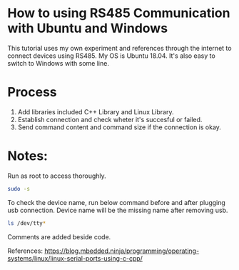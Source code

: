 # How to using RS485 Communication with Ubuntu and Windows
This tutorial uses my own experiment and references through the internet to connect devices using RS485. My OS is Ubuntu 18.04. It's also easy to switch to Windows with some line.
# Process
1. Add libraries included C++ Library and Linux Library.
2. Establish connection and check wheter it's succesful or failed.
3. Send command content and command size if the connection is okay.
# Notes:
Run as root to access thoroughly.
```bash
sudo -s
```
To check the device name, run below command before and after plugging usb connection. Device name will be the missing name after removing usb.
```bash
ls /dev/tty*
```
Comments are added beside code.

References: https://blog.mbedded.ninja/programming/operating-systems/linux/linux-serial-ports-using-c-cpp/
